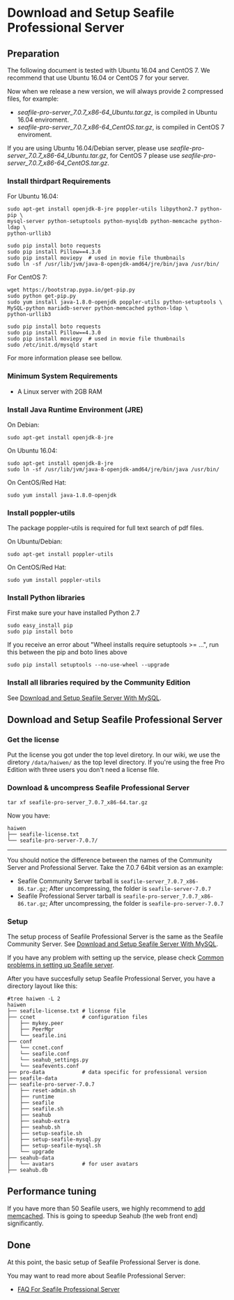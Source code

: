 # Download and Setup Seafile Professional Server

## Preparation

The following document is tested with Ubuntu 16.04 and CentOS 7. We recommend that use Ubuntu 16.04 or CentOS 7 for your server.

Now when we release a new version, we will always provide 2 compressed files, for example:

* _seafile-pro-server_7.0.7_x86-64_Ubuntu.tar.gz_, is compiled in Ubuntu 16.04 enviroment.
* _seafile-pro-server_7.0.7_x86-64_CentOS.tar.gz_, is compiled in CentOS 7 enviroment.

If you are using Ubuntu 16.04/Debian server, please use _seafile-pro-server_7.0.7_x86-64_Ubuntu.tar.gz_, for CentOS 7 please use _seafile-pro-server_7.0.7_x86-64_CentOS.tar.gz_.

### Install thirdpart Requirements

For Ubuntu 16.04:

```
sudo apt-get install openjdk-8-jre poppler-utils libpython2.7 python-pip \
mysql-server python-setuptools python-mysqldb python-memcache python-ldap \
python-urllib3

sudo pip install boto requests
sudo pip install Pillow==4.3.0
sudo pip install moviepy  # used in movie file thumbnails
sudo ln -sf /usr/lib/jvm/java-8-openjdk-amd64/jre/bin/java /usr/bin/

```

For CentOS 7:

```
wget https://bootstrap.pypa.io/get-pip.py
sudo python get-pip.py
sudo yum install java-1.8.0-openjdk poppler-utils python-setuptools \
MySQL-python mariadb-server python-memcached python-ldap \
python-urllib3

sudo pip install boto requests
sudo pip install Pillow==4.3.0
sudo pip install moviepy  # used in movie file thumbnails
sudo /etc/init.d/mysqld start

```

For more information please see bellow.

### Minimum System Requirements

* A Linux server with 2GB RAM

### Install Java Runtime Environment (JRE)

On Debian:

```
sudo apt-get install openjdk-8-jre

```

On Ubuntu 16.04:

```
sudo apt-get install openjdk-8-jre
sudo ln -sf /usr/lib/jvm/java-8-openjdk-amd64/jre/bin/java /usr/bin/

```

On CentOS/Red Hat:

```
sudo yum install java-1.8.0-openjdk

```

### Install poppler-utils

The package poppler-utils is required for full text search of pdf files.

On Ubuntu/Debian:

```
sudo apt-get install poppler-utils

```

On CentOS/Red Hat:

```
sudo yum install poppler-utils

```

### Install Python libraries

First make sure your have installed Python 2.7

```
sudo easy_install pip
sudo pip install boto

```

If you receive an error about "Wheel installs require setuptools >= ...", run this between the pip and boto lines above

```
sudo pip install setuptools --no-use-wheel --upgrade

```

### Install all libraries required by the Community Edition

See [Download and Setup Seafile Server With MySQL](../deploy/using_mysql.md).

## Download and Setup Seafile Professional Server

### Get the license

Put the license you got under the top level diretory. In our wiki, we use the diretory `/data/haiwen/` as the top level directory. If you're using the free Pro Edition with three users you don't need a license file.

### Download & uncompress Seafile Professional Server

```
tar xf seafile-pro-server_7.0.7_x86-64.tar.gz

```

Now you have:

```
haiwen
├── seafile-license.txt
└── seafile-pro-server-7.0.7/

```

---

You should notice the difference between the names of the Community Server and Professional Server. Take the 7.0.7 64bit version as an example:

* Seafile Community Server tarball is `seafile-server_7.0.7_x86-86.tar.gz`; After uncompressing, the folder is `seafile-server-7.0.7`
* Seafile Professional Server tarball is `seafile-pro-server_7.0.7_x86-86.tar.gz`; After uncompressing, the folder is `seafile-pro-server-7.0.7`

### Setup

The setup process of Seafile Professional Server is the same as the Seafile Community Server. See [Download and Setup Seafile Server With MySQL](../deploy/using_mysql.md).

If you have any problem with setting up the service, please check [Common problems in setting up Seafile server](../deploy/common_problems_for_setting_up_server.md).

After you have succesfully setup Seafile Professional Server, you have a directory layout like this:

```
#tree haiwen -L 2
haiwen
├── seafile-license.txt # license file
├── ccnet               # configuration files
│   ├── mykey.peer
│   ├── PeerMgr
│   └── seafile.ini
├── conf
│   └── ccnet.conf
│   └── seafile.conf
│   └── seahub_settings.py
│   └── seafevents.conf
├── pro-data            # data specific for professional version
├── seafile-data
├── seafile-pro-server-7.0.7
│   ├── reset-admin.sh
│   ├── runtime
│   ├── seafile
│   ├── seafile.sh
│   ├── seahub
│   ├── seahub-extra
│   ├── seahub.sh
│   ├── setup-seafile.sh
│   ├── setup-seafile-mysql.py
│   ├── setup-seafile-mysql.sh
│   └── upgrade
├── seahub-data
│   └── avatars         # for user avatars
├── seahub.db

```

## Performance tuning

If you have more than 50 Seafile users, we highly recommend to [add memcached](../deploy/add_memcached.md). This is going to speedup Seahub (the web front end) significantly.

## Done

At this point, the basic setup of Seafile Professional Server is done.

You may want to read more about Seafile Professional Server:

* [FAQ For Seafile Professional Server](faq_for_seafile_pro_server.md)


